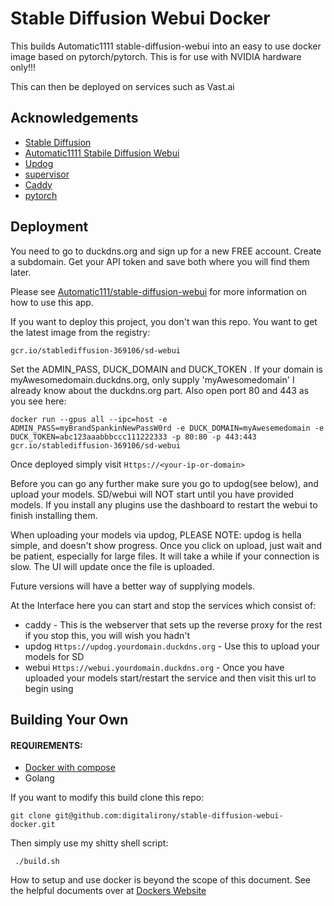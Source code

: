 
# Stable Diffusion Webui Docker
This builds Automatic1111 stable-diffusion-webui into an easy to use docker image based on pytorch/pytorch. This is for use with NVIDIA hardware only!!!

 This can then be deployed on services such as Vast.ai



## Acknowledgements
 
 - [Stable Diffusion](https://github.com/CompVis/stable-diffusion)
 - [Automatic1111 Stabile Diffusion Webui](https://github.com/AUTOMATIC1111/stable-diffusion-webui)
 - [Updog](https://github.com/sc0tfree/updog)
 - [supervisor](https://github.com/Supervisor/supervisor)
 - [Caddy](https://github.com/caddyserver/caddy)
 - [pytorch](https://github.com/pytorch/pytorch)

## Deployment

You need to go to duckdns.org and sign up for a new FREE account. Create a subdomain. Get your API token and save both where you will find them later.

Please see [Automatic111/stable-diffusion-webui](https://github.com/AUTOMATIC1111/stable-diffusion-webui) for more information on how to use this app.

If you want to deploy this project, you don't wan this repo. You want to get the latest image from the registry:

```gcr.io/stablediffusion-369106/sd-webui```


Set the ADMIN_PASS, DUCK_DOMAIN and DUCK_TOKEN . If your domain is myAwesomedomain.duckdns.org, only supply 'myAwesomedomain' I already know about the duckdns.org part.  Also open port 80 and 443 as you see here:

```docker run --gpus all --ipc=host -e ADMIN_PASS=myBrandSpankinNewPassW0rd -e DUCK_DOMAIN=myAwesemedomain -e DUCK_TOKEN=abc123aaabbbccc111222333 -p 80:80 -p 443:443 gcr.io/stablediffusion-369106/sd-webui```


Once deployed simply visit ```Https://<your-ip-or-domain>```

Before you can go any further make sure you go to updog(see below), and upload your models. SD/webui will NOT start until you have provided models. If you install any plugins use the dashboard to restart the webui to finish installing them. 


When uploading your models via updog, PLEASE NOTE: updog is hella simple, and doesn't show progress. Once you click on upload, just wait and be patient, especially for large files. It will take a while if your connection is slow. The UI will update once the file is uploaded. 

Future versions will have a better way of supplying models. 

At the Interface here you can start and stop the services which consist of:
- caddy  - This is the webserver that sets up the reverse proxy for the rest if you stop this, you will wish you hadn't
- updog ```Https://updog.yourdomain.duckdns.org``` - Use this to upload your models for SD
- webui ```Https://webui.yourdomain.duckdns.org``` - Once you have uploaded your models start/restart the service and then visit this url to begin using


## Building Your Own
#### REQUIREMENTS:
- [Docker with compose](Https://docker.com)
- Golang


If you want to modify this build clone this repo:

```git clone git@github.com:digitalirony/stable-diffusion-webui-docker.git```

Then simply use my shitty shell script:

``` ./build.sh```

How to setup and use docker is beyond the scope of this document. See the helpful documents over at [Dockers Website](https://docker.com)
